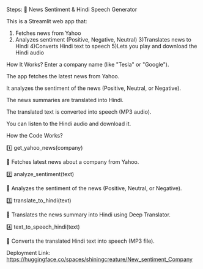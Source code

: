 Steps:
📢 News Sentiment & Hindi Speech Generator



This is a Streamlit web app that:
1) Fetches news from Yahoo
2) Analyzes sentiment (Positive, Negative, Neutral)
3)Translates news to Hindi
4)Converts Hindi text to speech
5)Lets you play and download the Hindi audio






How It Works?
Enter a company name (like "Tesla" or "Google").

The app fetches the latest news from Yahoo.

It analyzes the sentiment of the news (Positive, Neutral, or Negative).

The news summaries are translated into Hindi.

The translated text is converted into speech (MP3 audio).

You can listen to the Hindi audio and download it.



How the Code Works?

1️⃣ get_yahoo_news(company)

🔹 Fetches latest news about a company from Yahoo.


2️⃣ analyze_sentiment(text)

🔹 Analyzes the sentiment of the news (Positive, Neutral, or Negative).


3️⃣ translate_to_hindi(text)

🔹 Translates the news summary into Hindi using Deep Translator.


4️⃣ text_to_speech_hindi(text)

🔹 Converts the translated Hindi text into speech (MP3 file).


Deployment Link: https://huggingface.co/spaces/shiningcreature/New_sentiment_Company
